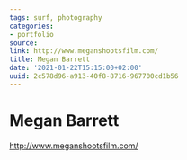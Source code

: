 ```yaml
---
tags: surf, photography
categories:
- portfolio
source:
link: http://www.meganshootsfilm.com/
title: Megan Barrett
date: '2021-01-22T15:15:00+02:00'
uuid: 2c578d96-a913-40f8-8716-967700cd1b56
---
```


# Megan Barrett
http://www.meganshootsfilm.com/
